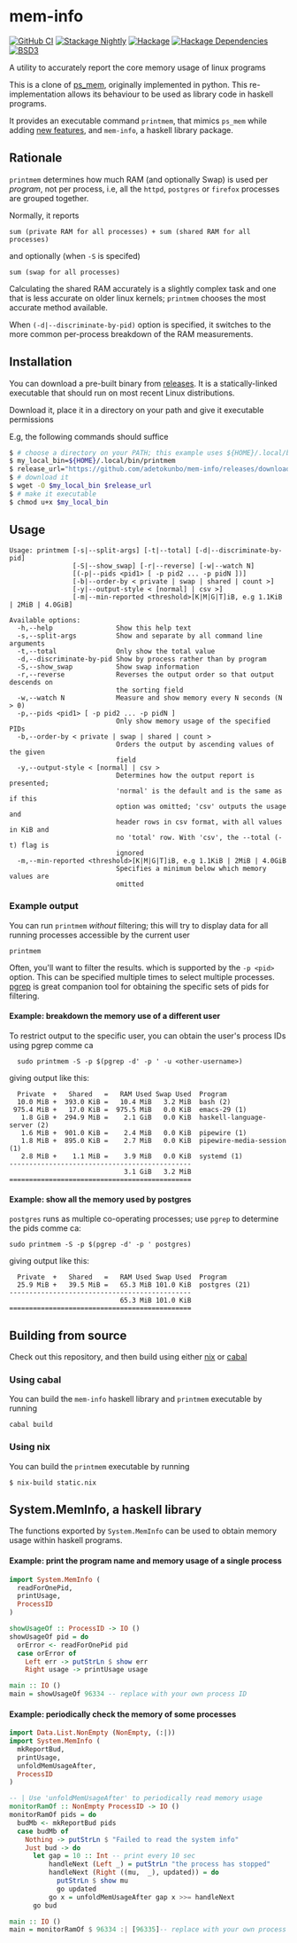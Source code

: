 # mem-info

[![GitHub CI](https://github.com/adetokunbo/mem-info/actions/workflows/nix-ci.yml/badge.svg)](https://github.com/adetokunbo/mem-info/actions)
[![Stackage Nightly](http://stackage.org/package/mem-info/badge/nightly)](http://stackage.org/nightly/package/mem-info)
[![Hackage][hackage-badge]][hackage]
[![Hackage Dependencies][hackage-deps-badge]][hackage-deps]
[![BSD3](https://img.shields.io/badge/license-BSD3-green.svg?dummy)](https://github.com/adetokunbo/mem-info/blob/master/LICENSE)

A utility to accurately report the core memory usage of linux programs

This is a clone of [ps_mem], originally implemented in python. This
re-implementation allows its behaviour to be used as library code in haskell
programs.

It provides an executable command `printmem`, that mimics `ps_mem` while adding
[new features], and `mem-info`, a haskell library package.

## Rationale

`printmem` determines how much RAM (and optionally Swap) is used per *program*, not per
process, i.e, all the `httpd`, `postgres` or `firefox` processes are grouped
together.

Normally, it reports

```
sum (private RAM for all processes) + sum (shared RAM for all processes)
```

and optionally (when `-S` is specifed)

```
sum (swap for all processes)
```

Calculating the shared RAM accurately is a slightly complex task and one that is
less accurate on older linux kernels; `printmem` chooses the most accurate
method available.

When `(-d|--discriminate-by-pid)` option is specified, it switches to the more
common per-process breakdown of the RAM measurements.

## Installation

You can download a pre-built binary from [releases].  It is a statically-linked executable that should run on most recent Linux distributions.

  Download it, place it in a directory on your path and give it executable permissions

E.g, the following commands should suffice

```bash
$ # choose a directory on your PATH; this example uses ${HOME}/.local/bin
$ my_local_bin=${HOME}/.local/bin/printmem
$ release_url="https://github.com/adetokunbo/mem-info/releases/download/v0.3.1.0/printmem"
$ # download it
$ wget -O $my_local_bin $release_url
$ # make it executable
$ chmod u+x $my_local_bin
```

## Usage

```
Usage: printmem [-s|--split-args] [-t|--total] [-d|--discriminate-by-pid]
                [-S|--show_swap] [-r|--reverse] [-w|--watch N]
                [(-p|--pids <pid1> [ -p pid2 ... -p pidN ])]
                [-b|--order-by < private | swap | shared | count >]
                [-y|--output-style < [normal] | csv >]
                [-m|--min-reported <threshold>[K|M|G|T]iB, e.g 1.1KiB | 2MiB | 4.0GiB]

Available options:
  -h,--help                Show this help text
  -s,--split-args          Show and separate by all command line arguments
  -t,--total               Only show the total value
  -d,--discriminate-by-pid Show by process rather than by program
  -S,--show_swap           Show swap information
  -r,--reverse             Reverses the output order so that output descends on
                           the sorting field
  -w,--watch N             Measure and show memory every N seconds (N > 0)
  -p,--pids <pid1> [ -p pid2 ... -p pidN ]
                           Only show memory usage of the specified PIDs
  -b,--order-by < private | swap | shared | count >
                           Orders the output by ascending values of the given
                           field
  -y,--output-style < [normal] | csv >
                           Determines how the output report is presented;
                           'normal' is the default and is the same as if this
                           option was omitted; 'csv' outputs the usage and
                           header rows in csv format, with all values in KiB and
                           no 'total' row. With 'csv', the --total (-t) flag is
                           ignored
  -m,--min-reported <threshold>[K|M|G|T]iB, e.g 1.1KiB | 2MiB | 4.0GiB
                           Specifies a minimum below which memory values are
                           omitted
```

### Example output

You can run `printmem` *without* filtering; this will try to display data for
all running processes accessible by the current user

```printmem```

Often, you'll want to filter the results. which is supported by the `-p <pid>`
option. This can be specified multiple times to select multiple processes.
[pgrep] is great companion tool for obtaining the specific sets of pids for
filtering.

#### Example: breakdown the memory use of a different user

To restrict output to the specific user, you can obtain the user's process IDs using pgrep comme ca

```
  sudo printmem -S -p $(pgrep -d' -p ' -u <other-username>)
```

giving output like this:

```
  Private  +   Shared   =   RAM Used Swap Used  Program
  10.0 MiB +  393.0 KiB =   10.4 MiB   3.2 MiB  bash (2)
 975.4 MiB +   17.0 KiB =  975.5 MiB   0.0 KiB  emacs-29 (1)
   1.8 GiB +  294.9 MiB =    2.1 GiB   0.0 KiB  haskell-language-server (2)
   1.6 MiB +  901.0 KiB =    2.4 MiB   0.0 KiB  pipewire (1)
   1.8 MiB +  895.0 KiB =    2.7 MiB   0.0 KiB  pipewire-media-session (1)
   2.8 MiB +    1.1 MiB =    3.9 MiB   0.0 KiB  systemd (1)
----------------------------------------------
                             3.1 GiB   3.2 MiB
==============================================

```

#### Example: show all the memory used by postgres

`postgres` runs as multiple co-operating processes; use `pgrep` to determine the pids comme ca:

```
sudo printmem -S -p $(pgrep -d' -p ' postgres)
```

giving output like this:

```
  Private  +   Shared   =   RAM Used Swap Used  Program
  25.9 MiB +   39.5 MiB =   65.3 MiB 101.0 KiB  postgres (21)
----------------------------------------------
                            65.3 MiB 101.0 KiB
==============================================

```

## Building from source

Check out this repository, and then build using either [nix] or [cabal]

### Using cabal

You can build the `mem-info` haskell library and `printmem` executable by running

```
cabal build
```

### Using nix

You can build the `printmem` executable by running

```
$ nix-build static.nix
```


## System.MemInfo, a haskell library

The functions exported by `System.MemInfo` can be used to obtain memory usage
within haskell programs.

#### Example: print the program name and memory usage of a single process

```haskell
import System.MemInfo (
  readForOnePid,
  printUsage,
  ProcessID
)

showUsageOf :: ProcessID -> IO ()
showUsageOf pid = do
  orError <- readForOnePid pid
  case orError of
    Left err -> putStrLn $ show err
    Right usage -> printUsage usage

main :: IO ()
main = showUsageOf 96334 -- replace with your own process ID
```

#### Example: periodically check the memory of some processes

```haskell
import Data.List.NonEmpty (NonEmpty, (:|))
import System.MemInfo (
  mkReportBud,
  printUsage,
  unfoldMemUsageAfter,
  ProcessID
)

-- | Use 'unfoldMemUsageAfter' to periodically read memory usage
monitorRamOf :: NonEmpty ProcessID -> IO ()
monitorRamOf pids = do
  budMb <- mkReportBud pids
  case budMb of
    Nothing -> putStrLn $ "Failed to read the system info"
    Just bud -> do
      let gap = 10 :: Int -- print every 10 sec
          handleNext (Left _) = putStrLn "the process has stopped"
          handleNext (Right ((mu,  _), updated)) = do
            putStrLn $ show mu
            go updated
          go x = unfoldMemUsageAfter gap x >>= handleNext
      go bud

main :: IO ()
main = monitorRamOf $ 96334 :| [96335]-- replace with your own process IDs
```


[hackage-deps-badge]: <https://img.shields.io/hackage-deps/v/mem-info.svg>
[hackage-deps]:       <http://packdeps.haskellers.com/feed?needle=mem-info>
[hackage-badge]:      <https://img.shields.io/hackage/v/mem-info.svg>
[hackage]:            <https://hackage.haskell.org/package/mem-info>
[ps_mem]:             <https://github.com/pixelb/ps_mem/blob/master/README.md>
[pgrep]:              <https://www.man7.org/linux/man-pages/man1/pgrep.1.html>
[releases]:           <https://github.com/adetokunbo/mem-info/releases>
[nix]:                <https://nixos.org/manual/nix/stable/installation/installation>
[cabal]:              <https://cabal.readthedocs.io/en/stable/index.html>
[new features]:       <https://hackage.haskell.org/package/mem-info/changelog>
